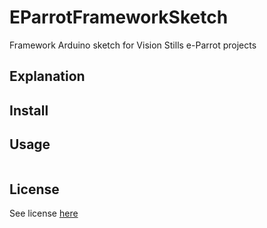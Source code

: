 # EParrotFrameworkSketch

Framework Arduino sketch for Vision Stills e-Parrot projects

## Explanation

## Install

## Usage
```c++

```

## License
See license [here](../master/LICENSE)

